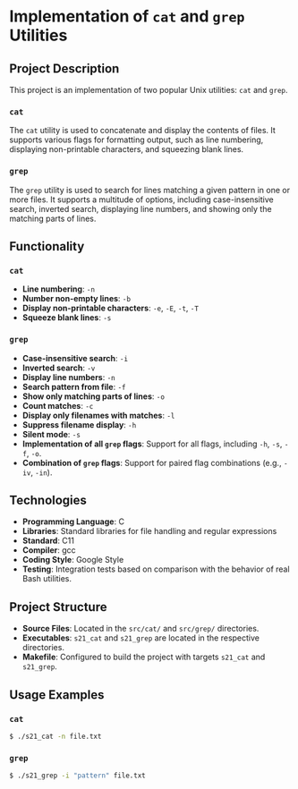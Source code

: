 # Implementation of `cat` and `grep` Utilities

## Project Description

This project is an implementation of two popular Unix utilities: `cat` and `grep`.

### `cat`

The `cat` utility is used to concatenate and display the contents of files. It supports various flags for formatting output, such as line numbering, displaying non-printable characters, and squeezing blank lines.

### `grep`

The `grep` utility is used to search for lines matching a given pattern in one or more files. It supports a multitude of options, including case-insensitive search, inverted search, displaying line numbers, and showing only the matching parts of lines.

## Functionality

### `cat`

- **Line numbering**: `-n`
- **Number non-empty lines**: `-b`
- **Display non-printable characters**: `-e`, `-E`, `-t`, `-T`
- **Squeeze blank lines**: `-s`

### `grep`

- **Case-insensitive search**: `-i`
- **Inverted search**: `-v`
- **Display line numbers**: `-n`
- **Search pattern from file**: `-f`
- **Show only matching parts of lines**: `-o`
- **Count matches**: `-c`
- **Display only filenames with matches**: `-l`
- **Suppress filename display**: `-h`
- **Silent mode**: `-s`
- **Implementation of all `grep` flags**: Support for all flags, including `-h`, `-s`, `-f`, `-o`.
- **Combination of `grep` flags**: Support for paired flag combinations (e.g., `-iv`, `-in`).

## Technologies

- **Programming Language**: C
- **Libraries**: Standard libraries for file handling and regular expressions
- **Standard**: C11
- **Compiler**: gcc
- **Coding Style**: Google Style
- **Testing**: Integration tests based on comparison with the behavior of real Bash utilities.

## Project Structure
- **Source Files**: Located in the `src/cat/` and `src/grep/` directories.
- **Executables**: `s21_cat` and `s21_grep` are located in the respective directories.
- **Makefile**: Configured to build the project with targets `s21_cat` and `s21_grep`.

## Usage Examples

### `cat`

```sh
$ ./s21_cat -n file.txt
```

### `grep`

```sh
$ ./s21_grep -i "pattern" file.txt
```
